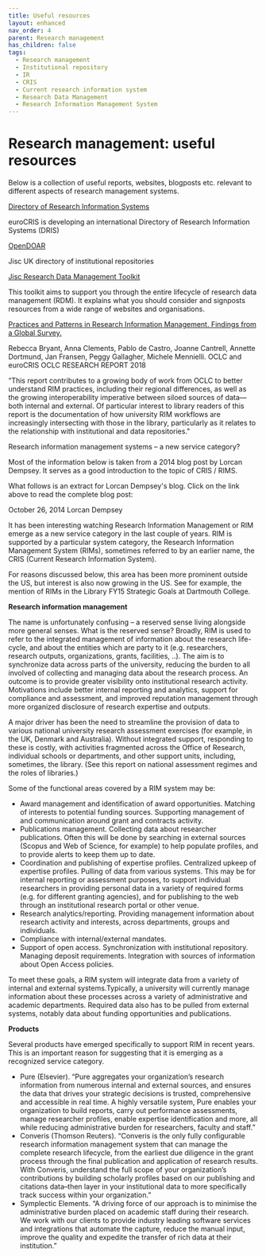 ```yaml
---
title: Useful resources
layout: enhanced
nav_order: 4
parent: Research management
has_children: false
tags:
  - Research management
  - Institutional repository
  - IR
  - CRIS
  - Current research information system
  - Research Data Management
  - Research Information Management System
---
```


# Research management: useful resources

Below is a collection of useful reports, websites, blogposts etc. relevant to different aspects of research management systems.

[Directory of Research Information Systems](https://dspacecris.eurocris.org/cris/explore/dris)

euroCRIS is developing an international Directory of Research Information Systems (DRIS)

[OpenDOAR](https://v2.sherpa.ac.uk/opendoar/)

Jisc UK directory of institutional repositories

[Jisc Research Data Management Toolkit](https://www.jisc.ac.uk/guides/research-data-management-toolkit)

This toolkit aims to support you through the entire lifecycle of research data management (RDM). It explains what you should consider and signposts resources from a wide range of websites and organisations.

[Practices and Patterns in Research Information Management. Findings from a Global Survey. ](https://www.oclc.org/content/dam/research/publications/2018/oclcresearch-practices-patterns-research-information-management.pdf)

Rebecca Bryant, Anna Clements, Pablo de Castro, Joanne Cantrell, Annette Dortmund, Jan Fransen, Peggy Gallagher, Michele Mennielli. OCLC and euroCRIS OCLC RESEARCH REPORT 2018

“This report contributes to a growing body of work from OCLC to better understand RIM practices, including their regional differences, as well as the growing interoperability imperative between siloed sources of data—both internal and external. Of particular interest to library readers of this report is the documentation of how university RIM workflows are increasingly intersecting with those in the library, particularly as it relates to the relationship with institutional and data repositories."

Research information management systems – a new service category?

Most of the information below is taken from a 2014 blog post by Lorcan Dempsey. It serves as a good introduction to the topic of CRIS / RIMS.

What follows is an extract for Lorcan Dempsey's blog. Click on the link above to read the complete blog post:

October 26, 2014 Lorcan Dempsey

It has been interesting watching Research Information Management or RIM emerge as a new service category in the last couple of years. RIM is supported by a particular system category, the Research Information Management System (RIMs), sometimes referred to by an earlier name, the CRIS (Current Research Information System).

For reasons discussed below, this area has been more prominent outside the US, but interest is also now growing in the US. See for example, the mention of RIMs in the Library FY15 Strategic Goals at Dartmouth College.

**Research information management**

The name is unfortunately confusing – a reserved sense living alongside more general senses. What is the reserved sense? Broadly, RIM is used to refer to the integrated management of information about the research life-cycle, and about the entities which are party to it (e.g. researchers, research outputs, organizations, grants, facilities, ..). The aim is to synchronize data across parts of the university, reducing the burden to all involved of collecting and managing data about the research process. An outcome is to provide greater visibility onto institutional research activity. Motivations include better internal reporting and analytics, support for compliance and assessment, and improved reputation management through more organized disclosure of research expertise and outputs.

A major driver has been the need to streamline the provision of data to various national university research assessment exercises (for example, in the UK, Denmark and Australia). Without integrated support, responding to these is costly, with activities fragmented across the Office of Research, individual schools or departments, and other support units, including, sometimes, the library. (See this report on national assessment regimes and the roles of libraries.)

Some of the functional areas covered by a RIM system may be:

- Award management and identification of award opportunities. Matching of interests to potential funding sources. Supporting management of and communication around grant and contracts activity.
- Publications management. Collecting data about researcher publications. Often this will be done by searching in external sources (Scopus and Web of Science, for example) to help populate profiles, and to provide alerts to keep them up to date.
- Coordination and publishing of expertise profiles. Centralized upkeep of expertise profiles. Pulling of data from various systems. This may be for internal reporting or assessment purposes, to support individual researchers in providing personal data in a variety of required forms (e.g. for different granting agencies), and for publishing to the web through an institutional research portal or other venue.
- Research analytics/reporting. Providing management information about research activity and interests, across departments, groups and individuals.
- Compliance with internal/external mandates.
- Support of open access. Synchronization with institutional repository. Managing deposit requirements. Integration with sources of information about Open Access policies.

To meet these goals, a RIM system will integrate data from a variety of internal and external systems.Typically, a university will currently manage information about these processes across a variety of administrative and academic departments. Required data also has to be pulled from external systems, notably data about funding opportunities and publications.

**Products**

Several products have emerged specifically to support RIM in recent years. This is an important reason for suggesting that it is emerging as a recognized service category.

- Pure (Elsevier). “Pure aggregates your organization’s research information from numerous internal and external sources, and ensures the data that drives your strategic decisions is trusted, comprehensive and accessible in real time. A highly versatile system, Pure enables your organization to build reports, carry out performance assessments, manage researcher profiles, enable expertise identification and more, all while reducing administrative burden for researchers, faculty and staff.”
- Converis (Thomson Reuters). “Converis is the only fully configurable research information management system that can manage the complete research lifecycle, from the earliest due diligence in the grant process through the final publication and application of research results. With Converis, understand the full scope of your organization’s contributions by building scholarly profiles based on our publishing and citations data–then layer in your institutional data to more specifically track success within your organization.”
- Symplectic Elements. “A driving force of our approach is to minimise the administrative burden placed on academic staff during their research. We work with our clients to provide industry leading software services and integrations that automate the capture, reduce the manual input, improve the quality and expedite the transfer of rich data at their institution.”[](https://www.jisc.ac.uk/guides/research-data-management-toolkit)
